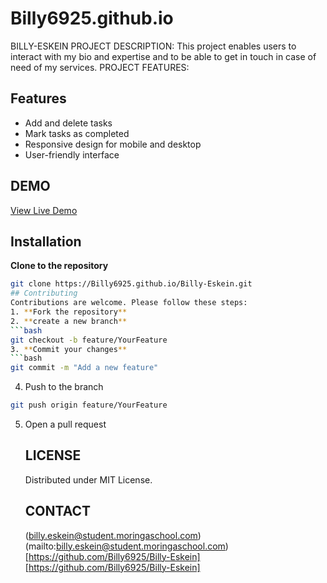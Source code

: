 # Billy6925.github.io
BILLY-ESKEIN
PROJECT DESCRIPTION: 
This project enables users to interact with my bio and expertise and to be able to get in touch in case of need of my services.
PROJECT FEATURES: 
## Features
- Add and delete tasks
- Mark tasks as completed
- Responsive design for mobile and desktop
- User-friendly interface
## DEMO
[View Live Demo](https://Billy6925.github.io/Billy-Eskein)
## Installation
**Clone to the repository**
```bash
git clone https://Billy6925.github.io/Billy-Eskein.git
## Contributing
Contributions are welcome. Please follow these steps:
1. **Fork the repository**
2. **create a new branch**
```bash
git checkout -b feature/YourFeature
3. **Commit your changes**
```bash
git commit -m "Add a new feature"
```
4. Push to the branch
```bash
git push origin feature/YourFeature
```
5. Open a pull request
   ## LICENSE
   Distributed under MIT License.
   ## CONTACT
   (billy.eskein@student.moringaschool.com)(mailto:billy.eskein@student.moringaschool.com)
   [https://github.com/Billy6925/Billy-Eskein] [https://github.com/Billy6925/Billy-Eskein]
   
